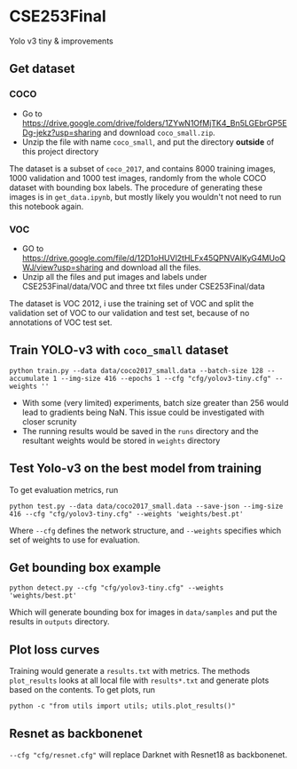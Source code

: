 # CSE253Final
Yolo v3 tiny &amp; improvements

## Get dataset
### COCO
- Go to https://drive.google.com/drive/folders/1ZYwN1OfMjTK4_Bn5LGEbrGP5EDg-jekz?usp=sharing and download `coco_small.zip`.
- Unzip the file with name `coco_small`, and put the directory **outside** of this project directory

The dataset is a subset of `coco_2017`, and contains 8000 training images, 1000 validation and 1000 test images, randomly from the whole COCO dataset with bounding box labels. The procedure of generating these images is in `get_data.ipynb`, but mostly likely you wouldn't not need to run this notebook again.

### VOC
- GO to https://drive.google.com/file/d/12D1oHUVl2tHLFx45QPNVAIKyG4MUoQWJ/view?usp=sharing  and download all the files. 
- Unzip all the files and put images and labels under CSE253Final/data/VOC and three txt files under CSE253Final/data


The dataset is VOC 2012, i use the training set of VOC and split the validation set of VOC to our validation and test set, because of no annotations of VOC test set. 

## Train YOLO-v3 with `coco_small` dataset

```
python train.py --data data/coco2017_small.data --batch-size 128 --accumulate 1 --img-size 416 --epochs 1 --cfg "cfg/yolov3-tiny.cfg" --weights ''
```

- With some (very limited) experiments, batch size greater than 256 would lead to gradients being NaN. This issue could be investigated with closer scrunity
- The running results would be saved in the `runs` directory and the resultant weights would be stored in `weights` directory

## Test Yolo-v3 on the best model from training

To get evaluation metrics, run

```
python test.py --data data/coco2017_small.data --save-json --img-size 416 --cfg "cfg/yolov3-tiny.cfg" --weights 'weights/best.pt'
```

Where `--cfg` defines the network structure, and `--weights` specifies which set of weights to use for evaluation.

## Get bounding box example

```
python detect.py --cfg "cfg/yolov3-tiny.cfg" --weights 'weights/best.pt'
```

Which will generate bounding box for images in `data/samples` and put the results in `outputs` directory.

## Plot loss curves

Training would generate a `results.txt` with metrics. The methods `plot_results` looks at all local file with `results*.txt` and generate plots based on the contents. To get plots, run

```
python -c "from utils import utils; utils.plot_results()"
```
## Resnet as backbonenet
`--cfg "cfg/resnet.cfg"` will replace Darknet with Resnet18 as backbonenet.
